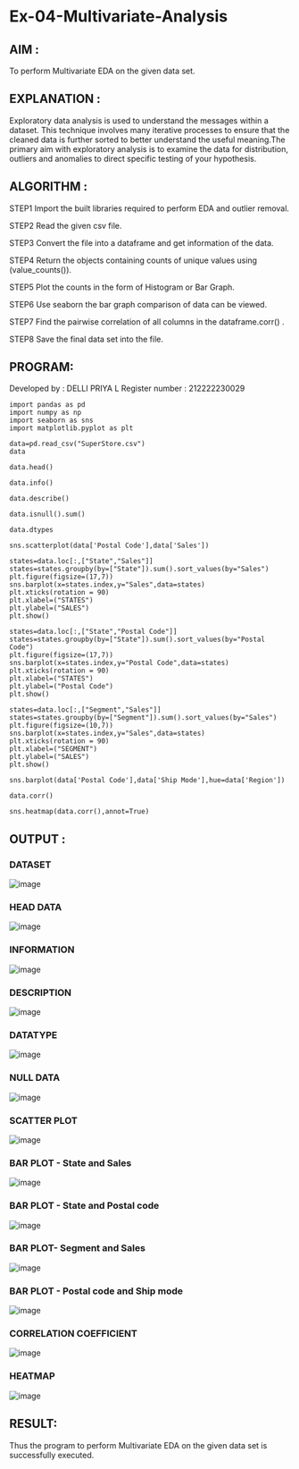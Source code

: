 # Ex-04-Multivariate-Analysis

## AIM :

To perform Multivariate EDA on the given data set.

## EXPLANATION :

Exploratory data analysis is used to understand the messages within a dataset. This technique involves many iterative processes to ensure that the cleaned data is further sorted to better understand the useful meaning.The primary aim with exploratory analysis is to examine the data for distribution, outliers and anomalies to direct specific testing of your hypothesis.

## ALGORITHM :

STEP1
Import the built libraries required to perform EDA and outlier removal.

STEP2
Read the given csv file.

STEP3
Convert the file into a dataframe and get information of the data.

STEP4
Return the objects containing counts of unique values using (value_counts()).

STEP5
Plot the counts in the form of Histogram or Bar Graph.

STEP6
Use seaborn the bar graph comparison of data can be viewed.

STEP7
Find the pairwise correlation of all columns in the dataframe.corr() .

STEP8
Save the final data set into the file.

## PROGRAM:

Developed by : DELLI PRIYA L
Register number : 212222230029
```
import pandas as pd
import numpy as np
import seaborn as sns
import matplotlib.pyplot as plt

data=pd.read_csv("SuperStore.csv")
data

data.head()

data.info()

data.describe()

data.isnull().sum()

data.dtypes

sns.scatterplot(data['Postal Code'],data['Sales'])

states=data.loc[:,["State","Sales"]] 
states=states.groupby(by=["State"]).sum().sort_values(by="Sales") 
plt.figure(figsize=(17,7)) 
sns.barplot(x=states.index,y="Sales",data=states) 
plt.xticks(rotation = 90) 
plt.xlabel=("STATES")
plt.ylabel=("SALES") 
plt.show()

states=data.loc[:,["State","Postal Code"]] 
states=states.groupby(by=["State"]).sum().sort_values(by="Postal Code") 
plt.figure(figsize=(17,7)) 
sns.barplot(x=states.index,y="Postal Code",data=states) 
plt.xticks(rotation = 90) 
plt.xlabel=("STATES") 
plt.ylabel=("Postal Code") 
plt.show()

states=data.loc[:,["Segment","Sales"]] 
states=states.groupby(by=["Segment"]).sum().sort_values(by="Sales") 
plt.figure(figsize=(10,7)) 
sns.barplot(x=states.index,y="Sales",data=states) 
plt.xticks(rotation = 90) 
plt.xlabel=("SEGMENT") 
plt.ylabel=("SALES") 
plt.show()

sns.barplot(data['Postal Code'],data['Ship Mode'],hue=data['Region'])

data.corr()

sns.heatmap(data.corr(),annot=True)
```

## OUTPUT :

### DATASET
![image](https://github.com/Priya-Loganathan/ODD2023-Datascience-Ex-04/assets/121166075/88cf4c6a-8a12-489c-87f1-2ad16f2dd4d2)
### HEAD DATA
![image](https://github.com/Priya-Loganathan/ODD2023-Datascience-Ex-04/assets/121166075/fdc83672-fa36-4942-a264-09f5927b15a7)
### INFORMATION
![image](https://github.com/Priya-Loganathan/ODD2023-Datascience-Ex-04/assets/121166075/8dc081c4-44e8-4443-a435-2c7d08a57dac)
### DESCRIPTION
![image](https://github.com/Priya-Loganathan/ODD2023-Datascience-Ex-04/assets/121166075/a092338f-82ea-4685-b894-be83a525981a)
### DATATYPE
![image](https://github.com/Priya-Loganathan/ODD2023-Datascience-Ex-04/assets/121166075/0f450ad9-5dfb-446d-82c8-2c2d3ef5243a)
### NULL DATA
![image](https://github.com/Priya-Loganathan/ODD2023-Datascience-Ex-04/assets/121166075/e33541b1-b21d-4b61-8ced-6993d3ee67ce)
### SCATTER PLOT
![image](https://github.com/Priya-Loganathan/ODD2023-Datascience-Ex-04/assets/121166075/999d6695-a7b0-4578-a083-bd3402dd3796)
### BAR PLOT - State and Sales
![image](https://github.com/Priya-Loganathan/ODD2023-Datascience-Ex-04/assets/121166075/43f52f4d-be40-4348-bee6-8d08c66140c2)
### BAR PLOT - State and Postal code
![image](https://github.com/Priya-Loganathan/ODD2023-Datascience-Ex-04/assets/121166075/24409676-3470-4334-98b5-2c56dc7fc51a)
### BAR PLOT- Segment and Sales
![image](https://github.com/Priya-Loganathan/ODD2023-Datascience-Ex-04/assets/121166075/62ab3124-b78e-4210-b225-16fde8ee189f)
### BAR PLOT - Postal code and Ship mode
![image](https://github.com/Priya-Loganathan/ODD2023-Datascience-Ex-04/assets/121166075/cc171a1c-8da1-49d4-bb4a-63c719a468ce)
### CORRELATION COEFFICIENT
![image](https://github.com/Priya-Loganathan/ODD2023-Datascience-Ex-04/assets/121166075/3b1ebf6a-4074-49f1-af7a-d0f72a7071d1)
### HEATMAP
![image](https://github.com/Priya-Loganathan/ODD2023-Datascience-Ex-04/assets/121166075/b2fa83c5-2344-42b9-b265-9f46704a6d4d)

## RESULT:
Thus the program to perform Multivariate EDA on the given data set is successfully executed.










